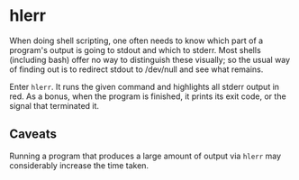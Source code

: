 # hlerr

When doing shell scripting, one often needs to know which part of a program's output is going to stdout and which to stderr. Most shells (including bash) offer no way to distinguish these visually; so the usual way of finding out is to redirect stdout to /dev/null and see what remains.

Enter `hlerr`. It runs the given command and highlights all stderr output in red. As a bonus, when the program is finished, it prints its exit code, or the signal that terminated it.

## Caveats

Running a program that produces a large amount of output via `hlerr` may considerably increase the time taken.
